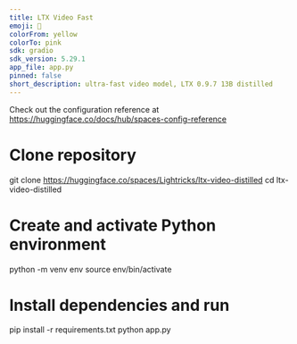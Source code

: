 ```yaml
---
title: LTX Video Fast
emoji: 🎥
colorFrom: yellow
colorTo: pink
sdk: gradio
sdk_version: 5.29.1
app_file: app.py
pinned: false
short_description: ultra-fast video model, LTX 0.9.7 13B distilled
---
```


Check out the configuration reference at https://huggingface.co/docs/hub/spaces-config-reference



# Clone repository
git clone https://huggingface.co/spaces/Lightricks/ltx-video-distilled
cd ltx-video-distilled

# Create and activate Python environment
python -m venv env
source env/bin/activate

# Install dependencies and run
pip install -r requirements.txt
python app.py